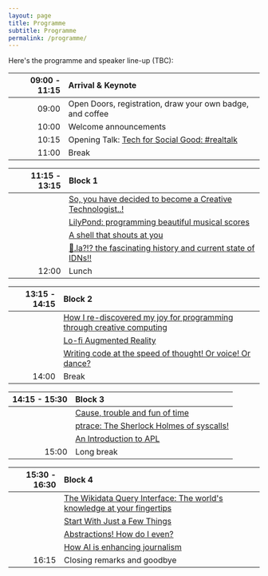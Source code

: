 ```yaml
---
layout: page
title: Programme
subtitle: Programme
permalink: /programme/
---
```


Here's the programme and speaker line-up (TBC):

| 09:00 - 11:15 | **Arrival & Keynote**                                                                 |
|--------------:|:--------------------------------------------------------------------------------------|
| 09:00         | Open Doors, registration, draw your own badge, and coffee                             |
| 10:00         | Welcome announcements                                                                 |
| 10:15         | Opening Talk: [Tech for Social Good: #realtalk](/talks#tech-for-social-good-realtalk) |
| 11:00         | Break                                                                                 |

| 11:15 - 13:15 | **Block 1**                                                                           |
|--------------:|:--------------------------------------------------------------------------------------|
|               | [So, you have decided to become a Creative Technologist..!](/talks#so-you-have-decided-to-become-a-creative-technologist) |
|               | [LilyPond: programming beautiful musical scores](/talks#lilypond-programming-beautiful-musical-scores) |
|               | [A shell that shouts at you](/talks#a-shell-that-shouts-at-you) |
|               | [💩.la?!? the fascinating history and current state of IDNs!!](/talks#la-the-fascinating-history-and-current-state-of-idns) |
| 12:00         | Lunch                                                                                 |

| 13:15 - 14:15 | **Block 2**                                                                           |
|--------------:|:--------------------------------------------------------------------------------------|
|               | [How I re-discovered my joy for programming through creative computing](/talks#how-i-re-discovered-my-joy-for-programming-through-creative-computing) |
|               | [Lo-fi Augmented Reality](/talks#lo-fi-augmented-reality) |
|               | [Writing code at the speed of thought! Or voice! Or dance?](/talks#writing-code-at-the-speed-of-thought-or-voice-or-dance) |
| 14:00         | Break                                                                                 |

| 14:15 - 15:30 | **Block 3**                                                                           |
|--------------:|:--------------------------------------------------------------------------------------|
|               | [Cause, trouble and fun of time](/talks#cause-trouble-and-fun-of-time) |
|               | [ptrace: The Sherlock Holmes of syscalls!](/talks#ptrace-the-sherlock-holmes-of-syscalls) |
|               | [An Introduction to APL](/talks#an-introduction-to-apl) |
| 15:00         | Long break                                                                            |

| 15:30 - 16:30 | **Block 4**                                                                           |
|--------------:|:--------------------------------------------------------------------------------------|
|               | [The Wikidata Query Interface: The world's knowledge at your fingertips](/talks#the-wikidata-query-interface-the-worlds-knowledge-at-your-fingertips) |
|               | [Start With Just a Few Things](/talks#start-with-just-a-few-things) |
|               | [Abstractions! How do I even?](/talks#abstractions-how-do-i-even) |
|               | [How AI is enhancing journalism](/talks#how-ai-is-enhancing-journalism) |
| 16:15         | Closing remarks and goodbye                                                           |
